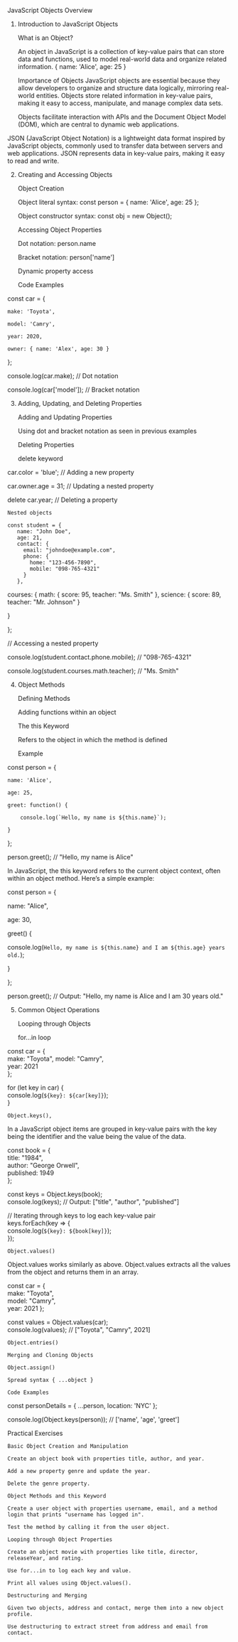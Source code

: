 JavaScript Objects Overview  

 

1. Introduction to JavaScript Objects  

    What is an Object? 

    An object in JavaScript is a collection of key-value pairs that can store data and functions, used to model real-world data and organize related information. 
     { name: 'Alice', age: 25 } 

 
 

    Importance of Objects 
     JavaScript objects are essential because they allow developers to organize and structure data logically, mirroring real-world entities. Objects store related information in key-value pairs, making it easy to access, manipulate, and manage complex data sets. 
      
    Objects facilitate interaction with APIs and the Document Object Model (DOM), which are central to dynamic web applications. 

JSON (JavaScript Object Notation) is a lightweight data format inspired by JavaScript objects, commonly used to transfer data between servers and web applications. JSON represents data in key-value pairs, making it easy to read and write. 

2. Creating and Accessing Objects  

    Object Creation 

    Object literal syntax: const person = { name: 'Alice', age: 25 }; 

    Object constructor syntax: const obj = new Object(); 

    Accessing Object Properties 

    Dot notation: person.name 

    Bracket notation: person['name'] 

    Dynamic property access 

  

    Code Examples 

const car = { 

    make: 'Toyota', 

    model: 'Camry', 

    year: 2020, 

    owner: { name: 'Alex', age: 30 } 

}; 

  

console.log(car.make);       // Dot notation 

console.log(car['model']);   // Bracket notation 

  

3. Adding, Updating, and Deleting Properties  

    Adding and Updating Properties 

    Using dot and bracket notation as seen in previous examples 

    Deleting Properties 

    delete keyword 

car.color = 'blue';          // Adding a new property 

car.owner.age = 31;          // Updating a nested property 

delete car.year;             // Deleting a property 

  

  

  

  

    Nested objects 
      
    const student = { 
       name: "John Doe", 
       age: 21, 
       contact: { 
         email: "johndoe@example.com", 
         phone: { 
           home: "123-456-7890", 
           mobile: "098-765-4321" 
         } 
       }, 

  courses: { 
     math: { 
       score: 95, 
       teacher: "Ms. Smith" 
     }, 
     science: { 
       score: 89, 
       teacher: "Mr. Johnson" 
     } 

  } 

}; 

  

// Accessing a nested property 

console.log(student.contact.phone.mobile); // "098-765-4321" 

console.log(student.courses.math.teacher); // "Ms. Smith" 

  

4. Object Methods  

    Defining Methods 

    Adding functions within an object 

    The this Keyword 

    Refers to the object in which the method is defined 

    Example 

const person = { 

    name: 'Alice', 

    age: 25, 

    greet: function() { 

        console.log(`Hello, my name is ${this.name}`); 

    } 

}; 

person.greet();  // "Hello, my name is Alice" 

  

  

In JavaScript, the this keyword refers to the current object context, often within an object method. Here’s a simple example: 

  

const person = {  

name: "Alice",  

age: 30,  

greet() {  

console.log(`Hello, my name is ${this.name} and I am ${this.age} years old.`);  

} 

};  

  

person.greet(); // Output: "Hello, my name is Alice and I am 30 years old." 

5. Common Object Operations  

    Looping through Objects 

    for...in loop 

const car = {  
make: "Toyota", 
  model: "Camry",  
year: 2021  
};  
 
for (let key in car) {  
console.log(`${key}: ${car[key]}`);  
} 

    Object.keys(),  

In a JavaScript object items are grouped in key-value pairs with the key being the identifier and the value being the value of the data. 

  

const book = {  
title: "1984",  
author: "George Orwell",  
published: 1949  
};  

const keys = Object.keys(book);  
console.log(keys); // Output: ["title", "author", "published"]  

// Iterating through keys to log each key-value pair  
keys.forEach(key => {  
console.log(`${key}: ${book[key]}`);  
}); 

    Object.values() 

Object.values works similarly as above. 
 Object.values extracts all the values from the object and returns them in an array. 

const car = {  
make: "Toyota",  
model: "Camry",  
year: 2021 };  

const values = Object.values(car);  
console.log(values);  // ["Toyota", "Camry", 2021] 

    Object.entries() 

    Merging and Cloning Objects 

    Object.assign() 

    Spread syntax { ...object } 

    Code Examples 

const personDetails = { ...person, location: 'NYC' }; 

console.log(Object.keys(person));   // ['name', 'age', 'greet'] 

 

Practical Exercises  

    Basic Object Creation and Manipulation 

    Create an object book with properties title, author, and year. 

    Add a new property genre and update the year. 

    Delete the genre property. 

    Object Methods and this Keyword 

    Create a user object with properties username, email, and a method login that prints "username has logged in". 

    Test the method by calling it from the user object. 

    Looping through Object Properties 

    Create an object movie with properties like title, director, releaseYear, and rating. 

    Use for...in to log each key and value. 

    Print all values using Object.values(). 

    Destructuring and Merging 

    Given two objects, address and contact, merge them into a new object profile. 

    Use destructuring to extract street from address and email from contact. 

 

 
